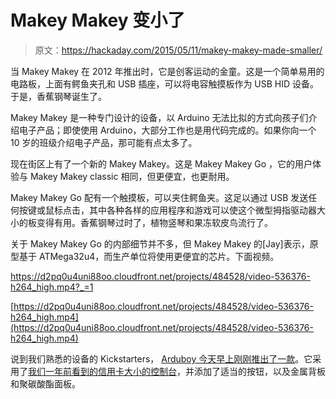 # Makey Makey 变小了

> 原文：<https://hackaday.com/2015/05/11/makey-makey-made-smaller/>

当 Makey Makey 在 2012 年推出时，它是创客运动的金童。这是一个简单易用的电路板，上面有鳄鱼夹孔和 USB 插座，可以将电容触摸板作为 USB HID 设备。于是，香蕉钢琴诞生了。

Makey Makey 是一种专门设计的设备，以 Arduino 无法比拟的方式向孩子们介绍电子产品；即使使用 Arduino，大部分工作也是用代码完成的。如果你向一个 10 岁的班级介绍电子产品，那可能有点太多了。

现在街区上有了一个新的 Makey Makey。这是 Makey Makey Go ，它的用户体验与 Makey Makey classic 相同，但更便宜，也更耐用。

Makey Makey Go 配有一个触摸板，可以夹住鳄鱼夹。这足以通过 USB 发送任何按键或鼠标点击，其中各种各样的应用程序和游戏可以使这个微型拇指驱动器大小的板变得有用。香蕉钢琴过时了，植物竖琴和果冻软皮鸟流行了。

关于 Makey Makey Go 的内部细节并不多，但 Makey Makey 的[Jay]表示，原型基于 ATMega32u4，而生产单位将使用更便宜的芯片。下面视频。

 <https://d2pq0u4uni88oo.cloudfront.net/projects/484528/video-536376-h264_high.mp4?_=1>

[https://d2pq0u4uni88oo.cloudfront.net/projects/484528/video-536376-h264_high.mp4](https://d2pq0u4uni88oo.cloudfront.net/projects/484528/video-536376-h264_high.mp4)

说到我们熟悉的设备的 Kickstarters， [Arduboy 今天早上刚刚推出了一款](https://www.kickstarter.com/projects/903888394/arduboy-card-sized-gaming)。它采用了[我们一年前看到的信用卡大小的控制台](http://hackaday.com/2014/03/01/the-credit-card-sized-gameboy/)，并添加了适当的按钮，以及金属背板和聚碳酸酯面板。